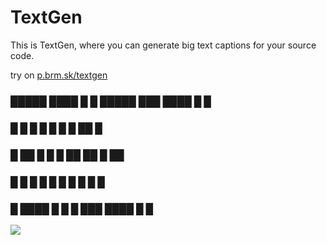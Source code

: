 # TextGen
This is TextGen, where you can generate big text captions for your source code.

try on [p.brm.sk/textgen](http://p.brm.sk/textgen)

###		█████   ████   █   █   █████    ███   ████   █  █
###		  █     █       █ █      █     █      █      ██ █
###		  █     ██       █       █     █ ██   ██     █ ██
###		  █     █       █ █      █     █  █   █      █  █
###		  █     ████   █   █     █      ███   ████   █  █


<img src="https://raw.github.com/idpsycho/brmstuff/master/textgen/textgen.png">
